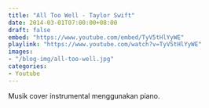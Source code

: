 ```yaml
---
title: "All Too Well - Taylor Swift"
date: 2014-03-01T07:00:00+08:00
draft: false
embed: "https://www.youtube.com/embed/TyV5tHlYyWE"
playlink: "https://www.youtube.com/watch?v=TyV5tHlYyWE"
images:
- "/blog-img/all-too-well.jpg"
categories:
- Youtube
---
```


Musik cover instrumental menggunakan piano.
